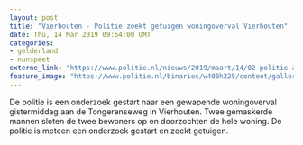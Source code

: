 ```yaml
---
layout: post
title: "Vierhouten - Politie zoekt getuigen woningoverval Vierhouten"
date: Thu, 14 Mar 2019 09:54:00 GMT
categories: 
- gelderland 
- nunspeet 
externe_link: "https://www.politie.nl/nieuws/2019/maart/14/02-politie-zoekt-getuigen-woningoverval-vierhouten.html"
feature_image: "https://www.politie.nl/binaries/w400h225/content/gallery/politie/nieuws/2019/maart/02-on/vierhouten-woningoverval-def.jpg"
---
```


De politie is een onderzoek gestart naar een gewapende woningoverval gistermiddag aan de Tongerenseweg in Vierhouten. Twee gemaskerde mannen sloten de twee bewoners op en doorzochten de hele woning. De politie is meteen een onderzoek gestart en zoekt getuigen.
